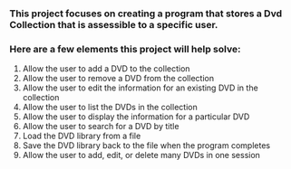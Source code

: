 ### This project focuses on creating a program that stores a Dvd Collection that is assessible to a specific user.
### Here are a few elements this project will help solve:
1. Allow the user to add a DVD to the collection
2. Allow the user to remove a DVD from the collection
3. Allow the user to edit the information for an existing DVD in the collection
4. Allow the user to list the DVDs in the collection
5. Allow the user to display the information for a particular DVD
6. Allow the user to search for a DVD by title
7. Load the DVD library from a file
8. Save the DVD library back to the file when the program completes
9. Allow the user to add, edit, or delete many DVDs in one session
